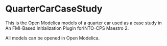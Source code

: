 # QuarterCarCaseStudy
This is the Open Modelica models of a quarter car used as a case study in An FMI-Based Initialization Plugin forINTO-CPS Maestro 2.  

All models can be opened in Open Modelica.
